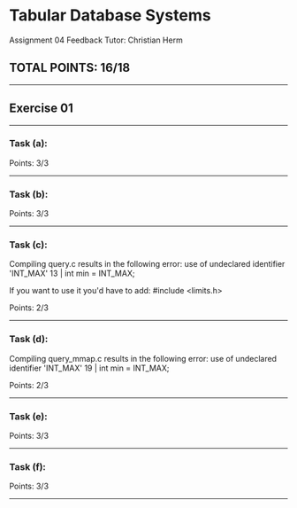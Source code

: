 # Tabular Database Systems
Assignment 04
Feedback
Tutor: Christian Herm
## TOTAL POINTS: 16/18
--------------------------------------------------------------------------------
## Exercise 01
--------------------------------------------------------------------------------
### Task (a):

Points: 3/3

--------------------------------------------------------------------------------
### Task (b):

Points: 3/3

--------------------------------------------------------------------------------
### Task (c): 
Compiling query.c results in the following error:
use of undeclared identifier 'INT_MAX'
   13 |     int min = INT_MAX;

If you want to use it you'd have to add: #include <limits.h>

Points: 2/3

--------------------------------------------------------------------------------
### Task (d): 
Compiling query_mmap.c results in the following error:
use of undeclared identifier 'INT_MAX'
   19 |     int min = INT_MAX;

Points: 2/3

--------------------------------------------------------------------------------
### Task (e): 

Points: 3/3

--------------------------------------------------------------------------------
### Task (f): 

Points: 3/3

--------------------------------------------------------------------------------